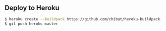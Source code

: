 ## Deploy to Heroku
```sh
$ heroku create --buildpack https://github.com/chibat/heroku-buildpack-deno.git
$ git push heroku master
```
